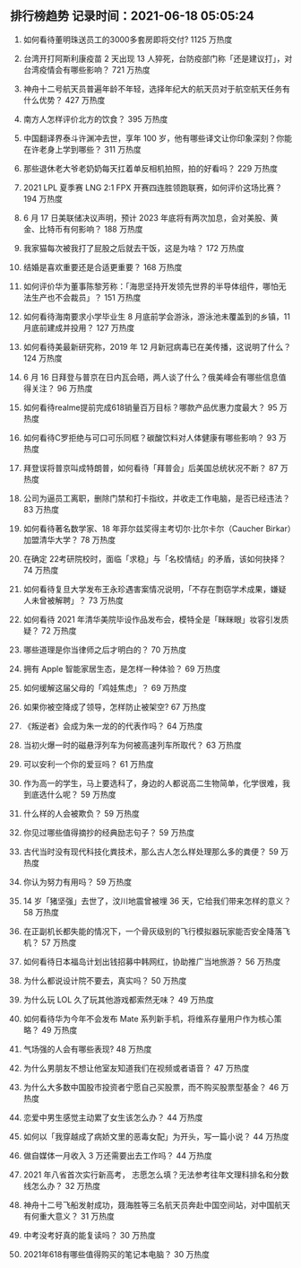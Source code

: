 
## 排行榜趋势 记录时间：2021-06-18 05:05:24
  
  1. 如何看待董明珠送员工的3000多套房即将交付? 1125 万热度
    
  2. 台湾开打阿斯利康疫苗 2 天出现 13 人猝死，台防疫部门称「还是建议打」，对台湾疫情会有哪些影响？ 721 万热度
    
  3. 神舟十二号航天员普遍年龄不年轻，选择年纪大的航天员对于航空航天任务有什么优势？ 427 万热度
    
  4. 南方人怎样评价北方的饮食？ 395 万热度
    
  5. 中国翻译界泰斗许渊冲去世，享年 100 岁，他有哪些译文让你印象深刻？你能在许老身上学到哪些？ 311 万热度
    
  6. 那些退休老大爷老奶奶每天扛着单反相机拍照，拍的好看吗？ 229 万热度
    
  7. 2021 LPL 夏季赛 LNG 2:1 FPX 开赛四连胜领跑联赛，如何评价这场比赛？ 194 万热度
    
  8. 6 月 17 日美联储决议声明，预计 2023 年底将有两次加息，会对美股、黄金、比特币有何影响？ 188 万热度
    
  9. 我家猫每次被我打了屁股之后就去干饭，这是为啥？ 172 万热度
    
  10. 结婚是喜欢重要还是合适更重要？ 168 万热度
    
  11. 如何评价华为董事陈黎芳称：「海思坚持开发领先世界的半导体组件，哪怕无法生产也不会裁员」？ 151 万热度
    
  12. 如何看待海南要求小学毕业生 8 月底前学会游泳，游泳池未覆盖到的乡镇，11 月底前建成并投用？ 127 万热度
    
  13. 如何看待美最新研究称，2019 年 12 月新冠病毒已在美传播，这说明了什么？ 124 万热度
    
  14. 6 月 16 日拜登与普京在日内瓦会晤，两人谈了什么？俄美峰会有哪些信息值得关注？ 96 万热度
    
  15. 如何看待realme提前完成618销量百万目标？哪款产品优惠力度最大？ 95 万热度
    
  16. 如何看待C罗拒绝与可口可乐同框？碳酸饮料对人体健康有哪些影响？ 93 万热度
    
  17. 拜登误将普京叫成特朗普，如何看待「拜普会」后美国总统状况不断？ 87 万热度
    
  18. 公司为逼员工离职，删除门禁和打卡指纹，并收走工作电脑，是否已经违法？ 83 万热度
    
  19. 如何看待著名数学家、18 年菲尔兹奖得主考切尔·比尔卡尔（Caucher Birkar）加盟清华大学？ 78 万热度
    
  20. 在确定 22考研院校时，面临「求稳」与「名校情结」的矛盾，该如何抉择？ 74 万热度
    
  21. 如何看待复旦大学发布王永珍遇害案情况说明，「不存在剽窃学术成果，嫌疑人未曾被解聘」？ 73 万热度
    
  22. 如何看待 2021 年清华美院毕设作品发布会，模特全是「眯眯眼」妆容引发质疑？ 72 万热度
    
  23. 哪些道理是你当律师之后才明白的？ 70 万热度
    
  24. 拥有 Apple 智能家居生态，是怎样一种体验？ 69 万热度
    
  25. 如何缓解这届父母的「鸡娃焦虑」？ 69 万热度
    
  26. 如果你被空降成了领导，怎样防止被架空? 67 万热度
    
  27. 《叛逆者》会成为朱一龙的的代表作吗？ 64 万热度
    
  28. 当初火爆一时的磁悬浮列车为何被高速列车所取代？ 63 万热度
    
  29. 可以安利一个你的爱豆吗？ 61 万热度
    
  30. 作为高一的学生，马上要选科了，身边的人都说高二生物简单，化学很难，我到底选什么呢？ 59 万热度
    
  31. 什么样的人会被欺负？ 59 万热度
    
  32. 你见过哪些值得摘抄的经典励志句子？ 59 万热度
    
  33. 古代当时没有现代科技化粪技术，那么古人怎么样处理那么多的粪便？ 59 万热度
    
  34. 你认为努力有用吗？ 59 万热度
    
  35. 14 岁「猪坚强」去世了，汶川地震曾被埋 36 天，它给我们带来怎样的意义？ 58 万热度
    
  36. 在正副机长都失能的情况下，一个骨灰级别的飞行模拟器玩家能否安全降落飞机？ 57 万热度
    
  37. 如何看待日本福岛计划出钱招募中韩网红，协助推广当地旅游？ 56 万热度
    
  38. 为什么都说设计院不要去，真实吗？ 50 万热度
    
  39. 为什么玩 LOL 久了玩其他游戏都索然无味？ 49 万热度
    
  40. 如何看待华为今年不会发布 Mate 系列新手机，将维系存量用户作为核心策略？ 49 万热度
    
  41. 气场强的人会有哪些表现? 48 万热度
    
  42. 为什么男朋友不想让他室友知道我们在视频或者语音？ 47 万热度
    
  43. 为什么大多数中国股市投资者宁愿自己买股票，而不购买股票型基金？ 46 万热度
    
  44. 恋爱中男生感觉主动累了女生该怎么办？ 44 万热度
    
  45. 如何以「我穿越成了病娇文里的恶毒女配」为开头，写一篇小说？ 44 万热度
    
  46. 做自媒体一月收入 3 万还需要出去工作吗？ 44 万热度
    
  47. 2021 年八省首次实行新高考， 志愿怎么填？无法参考往年文理科排名和分数线怎么办？ 32 万热度
    
  48. 神舟十二号飞船发射成功，聂海胜等三名航天员奔赴中国空间站，对中国航天有何重大意义？ 31 万热度
    
  49. 中考没考好真的能复读吗？ 30 万热度
    
  50. 2021年618有哪些值得购买的笔记本电脑？ 30 万热度
    
